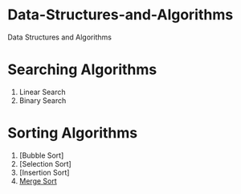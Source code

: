 # Data-Structures-and-Algorithms
Data Structures and Algorithms
# Searching Algorithms
1. Linear Search
2. Binary Search
# Sorting Algorithms
1. [Bubble Sort]
2. [Selection Sort]
3. [Insertion Sort]
4. [Merge Sort](https://github.com/rohankhdbzmf/Data-Structures-and-Algorithms/Sorting-Algorithms/Merge-Sort.cpp)
